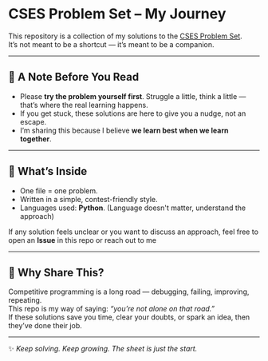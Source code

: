 # CSES Problem Set – My Journey

This repository is a collection of my solutions to the [CSES Problem Set](https://cses.fi/problemset/).  
It’s not meant to be a shortcut — it’s meant to be a companion.

---

## 🌱 A Note Before You Read
- Please **try the problem yourself first**. Struggle a little, think a little — that’s where the real learning happens.  
- If you get stuck, these solutions are here to give you a nudge, not an escape.  
- I’m sharing this because I believe **we learn best when we learn together**.

---

## 📂 What’s Inside
- One file = one problem.  
- Written in a simple, contest-friendly style.  
- Languages used: **Python**. (Language doesn't matter, understand the approach)

If any solution feels unclear or you want to discuss an approach, 
feel free to open an **Issue** in this repo or reach out to me

---

## 🙌 Why Share This?
Competitive programming is a long road — debugging, failing, improving, repeating.  
This repo is my way of saying: *“you’re not alone on that road.”*  
If these solutions save you time, clear your doubts, or spark an idea, then they’ve done their job.  

---

✨ *Keep solving. Keep growing. The sheet is just the start.*  
